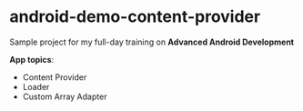 # android-demo-content-provider

Sample project for my full-day training on **Advanced Android Development**

**App topics**:

* Content Provider
* Loader
* Custom Array Adapter
